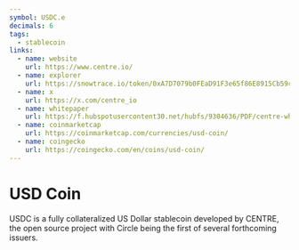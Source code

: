 ```yaml
---
symbol: USDC.e
decimals: 6
tags:
  - stablecoin
links:
  - name: website
    url: https://www.centre.io/
  - name: explorer
    url: https://snowtrace.io/token/0xA7D7079b0FEaD91F3e65f86E8915Cb59c1a4C664
  - name: x
    url: https://x.com/centre_io
  - name: whitepaper
    url: https://f.hubspotusercontent30.net/hubfs/9304636/PDF/centre-whitepaper.pdf
  - name: coinmarketcap
    url: https://coinmarketcap.com/currencies/usd-coin/
  - name: coingecko
    url: https://coingecko.com/en/coins/usd-coin/
---
```


# USD Coin

USDC is a fully collateralized US Dollar stablecoin developed by CENTRE, the open source project with Circle being the first of several forthcoming issuers.
